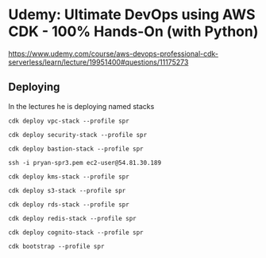 # Udemy: Ultimate DevOps using AWS CDK - 100% Hands-On (with Python)

https://www.udemy.com/course/aws-devops-professional-cdk-serverless/learn/lecture/19951400#questions/11175273


## Deploying

In the lectures he is deploying named stacks

`cdk deploy vpc-stack --profile spr`

`cdk deploy security-stack --profile spr`

`cdk deploy bastion-stack --profile spr`

`ssh -i pryan-spr3.pem ec2-user@54.81.30.189`

`cdk deploy kms-stack --profile spr`

`cdk deploy s3-stack --profile spr`

`cdk deploy rds-stack --profile spr`

`cdk deploy redis-stack --profile spr`

`cdk deploy cognito-stack --profile spr`

`cdk bootstrap --profile spr`
